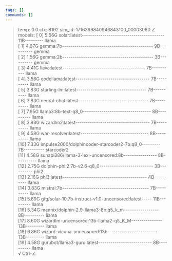 ```yaml
---
tags: []
commands: []
---
```

> temp: 0.0 ctx: 8192 sim_id: 1716399840946843100_00003080
∠ models:
 [ 0] 5.66G solar:latest---------------------------------------- 11B--------- llama       
 [ 1] 4.67G gemma:7b-------------------------------------------- 9B---------- gemma       
 [ 2] 1.56G gemma:2b-------------------------------------------- 3B---------- gemma       
 [ 3] 4.41G llava:latest---------------------------------------- 7B---------- llama       
 [ 4] 3.56G codellama:latest------------------------------------ 7B---------- llama       
 [ 5] 3.83G starling-lm:latest---------------------------------- 7B---------- llama       
 [ 6] 3.83G neural-chat:latest---------------------------------- 7B---------- llama       
 [ 7] 7.95G llama3:8b-text-q8_0--------------------------------- 8B---------- llama       
 [ 8] 3.83G wizardlm2:latest------------------------------------ 7B---------- llama       
 [ 9] 4.58G war-resolver:latest--------------------------------- 8B---------- llama       
 [10] 7.33G impulse2000/dolphincoder-starcoder2-7b:q8_0--------- 7B---------- starcoder2  
 [11] 4.58G sunapi386/llama-3-lexi-uncensored:8b---------------- 8B---------- llama       
 [12] 2.75G dolphin-phi:2.7b-v2.6-q8_0-------------------------- 3B---------- phi2        
 [13] 2.16G phi3:latest----------------------------------------- 4B---------- llama       
 [14] 3.83G mistral:7b------------------------------------------ 7B---------- llama       
 [15] 5.69G gfg/solar-10.7b-instruct-v1.0-uncensored:latest----- 11B--------- llama       
 [16] 5.34G mannix/dolphin-2.9-llama3-8b:q5_k_m----------------- 8B---------- llama       
 [17] 8.60G wizardlm-uncensored:13b-llama2-q5_K_M--------------- 13B--------- llama       
 [18] 6.86G wizard-vicuna-uncensored:13b------------------------ 13B--------- llama       
 [19] 4.58G gurubot/llama3-guru:latest-------------------------- 8B---------- llama       
√ Ctrl-∠

